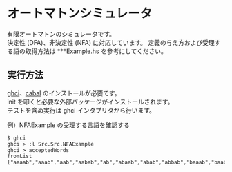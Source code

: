 # オートマトンシミュレータ
有限オートマトンのシミュレータです。  
決定性 (DFA)、非決定性 (NFA) に対応しています。
定義の与え方および受理する語の取得方法は ***Example.hs を参考にしてください。

## 実行方法
[ghci](https://www.haskell.org/ghc/)、[cabal](https://www.haskell.org/cabal/) のインストールが必要です。  
init を叩くと必要な外部パッケージがインストールされます。  
テストを含め実行は ghci インタプリタから行います。

例）NFAExample の受理する言語を確認する
~~~
$ ghci
ghci > :l Src.Src.NFAExample
ghci > acceptedWords
fromList ["aaaab","aaab","aab","aabab","ab","abaab","abab","abbab","baaab","baab","bab","babab","bbaab","bbab","bbbab"]
~~~